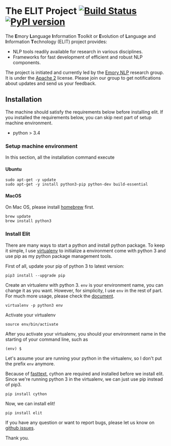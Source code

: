 # The ELIT Project [![Build Status](https://travis-ci.org/elitcloud/elit.svg?branch=master)](https://travis-ci.org/elitcloud/elit) [![PyPI version](https://badge.fury.io/py/elit.svg)](https://badge.fury.io/py/elit)

The **E**mory **L**anguage **I**nformation **T**oolkit or **E**volution of **L**anguage and **I**nformation **T**echnology (ELIT) project provides:

* NLP tools readily available for research in various disciplines.
* Frameworks for fast development of efficient and robust NLP components.

The project is initiated and currently led by the [Emory NLP](http://nlp.mathcs.emory.edu) research group. It is under the [Apache 2](http://www.apache.org/licenses/LICENSE-2.0) license. Please join our group to get notifications about updates and send us your feedback.

## Installation 

The machine should satisfy the requirements below before installing elit. If you installed the requirements below, you can skip next part of setup machine environment.  

- python > 3.4

### Setup machine environment

In this section, all the installation command execute 

#### Ubuntu

```
sudo apt-get -y update
sudo apt-get -y install python3-pip python-dev build-essential
```

#### MacOS

On Mac OS, please install [homebrew](https://brew.sh/) first.

```
brew update
brew install python3 
```


### Install Elit

There are many ways to start a python and install python package. To keep it simple, I use [virtualenv](https://github.com/pypa/virtualenv) to initialize a environment come with python 3 and use pip as my python package management tools.  

First of all, update your pip of python 3 to latest version:

```
pip3 install --upgrade pip
```

Create an virtualenv with python 3. `env` is your environment name, you can change it as you want. However, for simplicity, I use `env` in the rest of part. For much more usage, please check the [document](https://virtualenv.pypa.io/en/stable/userguide/). 

```
virtualenv -p python3 env
```

Activate your virtualenv
```
source env/bin/activate
```

After you activate your virtualenv, you should your environment name in the starting of your command line, such as
```
(env) $
```

Let's assume your are running your python in the virtualenv, so I don't put the prefix `env` anymore.

Because of [fasttext](https://github.com/facebookresearch/fastText), cython are required and installed before we install elit. Since we're running python 3 in the virtualenv, we can just use pip instead of pip3.  

```
pip install cython
``` 

Now, we can install elit!

```
pip install elit
```

If you have any question or want to report bugs, please let us know on [github issues](https://github.com/emorynlp/elit/issues).

Thank you. 
